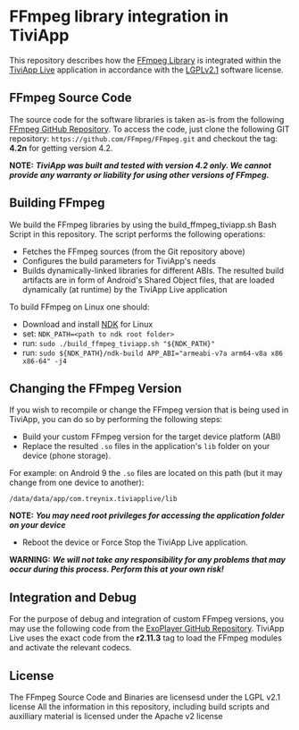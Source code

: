 # FFmpeg library integration in TiviApp
This repository describes how the [FFmpeg Library](https://www.ffmpeg.org/) is integrated within the [TiviApp Live](https://play.google.com/store/apps/details?id=com.treynix.tiviapplive&hl=en) application in accordance with the [LGPLv2.1](https://www.gnu.org/licenses/old-licenses/lgpl-2.1.en.html) software license.

## FFmpeg Source Code
The source code for the software libraries is taken as-is from the following [FFmpeg GitHub Repository](https://github.com/FFmpeg/FFmpeg/tree/n4.2). To access the code, just clone the following GIT repository: ```https://github.com/FFmpeg/FFmpeg.git``` and checkout the tag: **4.2n** for getting version 4.2.

**NOTE:** ___TiviApp was built and tested with version 4.2 only. We cannot provide any warranty or liability for using other versions of FFmpeg.___

## Building FFmpeg
We build the FFmpeg libraries by using the build_ffmpeg_tiviapp.sh Bash Script in this repository. The script performs the following operations:
* Fetches the FFmpeg sources (from the Git repository above)
* Configures the build parameters for TiviApp's needs
* Builds dynamically-linked libraries for different ABIs.
The resulted build artifacts are in form of Android's Shared Object files, that are loaded dynamically (at runtime) by the TiviApp Live application

To build FFmpeg on Linux one should:
* Download and install [NDK](https://developer.android.com/ndk/downloads) for Linux
* set: ```NDK_PATH=<path to ndk root folder>```
* run: ```sudo ./build_ffmpeg_tiviapp.sh "${NDK_PATH}"```
* run: ```sudo ${NDK_PATH}/ndk-build APP_ABI="armeabi-v7a arm64-v8a x86 x86-64" -j4```

## Changing the FFmpeg Version
If you wish to recompile or change the FFmpeg version that is being used in TiviApp, you can do so by performing the following steps:
* Build your custom FFmpeg version for the target device platform (ABI)
* Replace the resulted ```.so``` files in the application's ```lib``` folder on your device (phone storage).

For example: on Android 9 the ```.so``` files are located on this path (but it may change from one device to another): 
```
/data/data/app/com.treynix.tiviapplive/lib
```

**NOTE:** ___You may need root privileges for accessing the application folder on your device___
* Reboot the device or Force Stop the TiviApp Live application.

**WARNING:** ___We will not take any responsibility for any problems that may occur during this process. Perform this at your own risk!___

## Integration and Debug
For the purpose of debug and integration of custom FFmpeg versions, you may use the following code from the [ExoPlayer GitHub Repository](https://github.com/google/ExoPlayer/tree/r2.11.3/extensions/ffmpeg/src/main/java/com/google/android/exoplayer2/ext/ffmpeg). TiviApp Live uses the exact code from the **r2.11.3** tag to load the FFmpeg modules and activate the relevant codecs.

## License
The FFmpeg Source Code and Binaries are licensesd under the LGPL v2.1 license
All the information in this repository, including build scripts and auxilliary material is licensed under the Apache v2 license 

